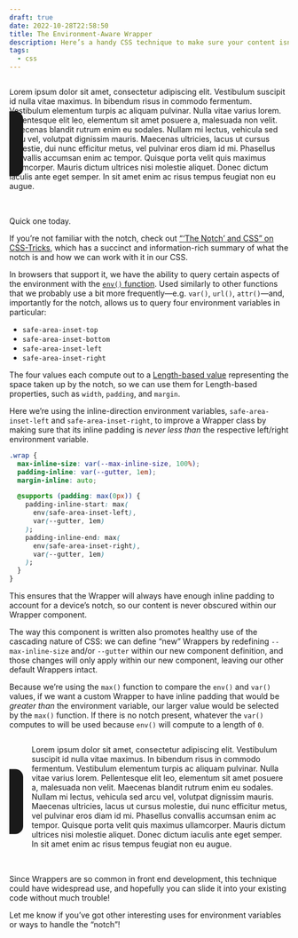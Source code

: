 ```yaml
---
draft: true
date: 2022-10-28T22:58:50
title: The Environment-Aware Wrapper
description: Here’s a handy CSS technique to make sure your content isn’t obscured by the pesky <q>notch</q> that seems to be present on many phones these days, and it <em>probably</em> already fits nicely into your existing codebase!
tags:
  - css
---
```


<div class=" [ notched ] ">
    <div class=" [ wrap ] " style="--gutter: 1em">
        <p>Lorem ipsum dolor sit amet, consectetur adipiscing elit. Vestibulum suscipit id nulla vitae maximus. In bibendum risus in commodo fermentum. Vestibulum elementum turpis ac aliquam pulvinar. Nulla vitae varius lorem. Pellentesque elit leo, elementum sit amet posuere a, malesuada non velit. Maecenas blandit rutrum enim eu sodales. Nullam mi lectus, vehicula sed arcu vel, volutpat dignissim mauris. Maecenas ultricies, lacus ut cursus molestie, dui nunc efficitur metus, vel pulvinar eros diam id mi. Phasellus convallis accumsan enim ac tempor. Quisque porta velit quis maximus ullamcorper. Mauris dictum ultrices nisi molestie aliquet. Donec dictum iaculis ante eget semper. In sit amet enim ac risus tempus feugiat non eu augue.</p>
    </div>
</div>

Quick one today.

If you’re not familiar with the notch, check out [<q><q>The Notch</q> and CSS</q> on CSS-Tricks](https://css-tricks.com/the-notch-and-css/), which has a succinct and information-rich summary of what the notch is and how we can work with it in our CSS.

In browsers that support it, we have the ability to query certain aspects of the environment with the [`env()` function](https://developer.mozilla.org/en-US/docs/Web/CSS/env). Used similarly to other functions that we probably use a bit more frequently—e.g. `var()`, `url()`, `attr()`—and, importantly for the notch, allows us to query four environment variables in particular:

- `safe-area-inset-top`
- `safe-area-inset-bottom`
- `safe-area-inset-left`
- `safe-area-inset-right`

The four values each compute out to a [Length-based value](https://developer.mozilla.org/en-US/docs/Web/CSS/length) representing the space taken up by the notch, so we can use them for Length-based properties, such as `width`, `padding`, and `margin`.

Here we’re using the inline-direction environment variables, `safe-area-inset-left` and `safe-area-inset-right`, to improve a Wrapper class by making sure that its inline padding is *never less than* the respective left/right environment variable.

```css
.wrap {
  max-inline-size: var(--max-inline-size, 100%);
  padding-inline: var(--gutter, 1em);
  margin-inline: auto;

  @supports (padding: max(0px)) {
    padding-inline-start: max(
      env(safe-area-inset-left),
      var(--gutter, 1em)
    );
    padding-inline-end: max(
      env(safe-area-inset-right),
      var(--gutter, 1em)
    );
  }
}
```

This ensures that the Wrapper will always have enough inline padding to account for a device’s notch, so our content is never obscured within our Wrapper component.

The way this component is written also promotes healthy use of the cascading nature of CSS: we can define <q>new</q> Wrappers by redefining `--max-inline-size` and/or `--gutter` within our new component definition, and those changes will only apply within our new component, leaving our other default Wrappers intact.

Because we’re using the `max()` function to compare the `env()` and `var()` values, if we want a custom Wrapper to have inline padding that would be *greater than* the environment variable, our larger value would be selected by the `max()` function. If there is no notch present, whatever the `var()` computes to will be used because `env()` will compute to a length of `0`.

<div class=" [ notched ] ">
    <div class=" [ wrap ] " style="padding-inline-start: max(8%, 1em)">
        <p>Lorem ipsum dolor sit amet, consectetur adipiscing elit. Vestibulum suscipit id nulla vitae maximus. In bibendum risus in commodo fermentum. Vestibulum elementum turpis ac aliquam pulvinar. Nulla vitae varius lorem. Pellentesque elit leo, elementum sit amet posuere a, malesuada non velit. Maecenas blandit rutrum enim eu sodales. Nullam mi lectus, vehicula sed arcu vel, volutpat dignissim mauris. Maecenas ultricies, lacus ut cursus molestie, dui nunc efficitur metus, vel pulvinar eros diam id mi. Phasellus convallis accumsan enim ac tempor. Quisque porta velit quis maximus ullamcorper. Mauris dictum ultrices nisi molestie aliquet. Donec dictum iaculis ante eget semper. In sit amet enim ac risus tempus feugiat non eu augue.</p>
    </div>
</div>

Since Wrappers are so common in front end development, this technique could have widespread use, and hopefully you can slide it into your existing code without much trouble!

Let me know if you’ve got other interesting uses for environment variables or ways to handle the <q>notch</q>!

<style>
.notched {
    border: var(--size-tiny) solid currentColor;
    inline-size: 100%;
    max-inline-size: var(--size-breakpoint-tiny);
    aspect-ratio: 2532 / 1170;
    margin-inline: auto;
    border-radius: 2em;
    overflow: hidden;
    position: relative;
}

.notched::before {
    content: "";
    background-color: currentColor;
    inline-size: 5%;
    block-size: 50%;
    position: absolute;
    inset-block-start: 50%;
    inset-inline-start: 0;
    transform: translateY(-50%);
    border-radius: 0 1.5vw 1.5vw 0;
}

.notched .wrap {
    max-block-size: 100%;
    overflow-y: hidden;
}

.notched p {
    max-inline-size: 100%;
}
</style>
